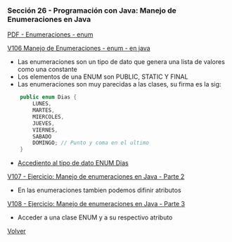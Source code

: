 ### Sección 26 - Programación con Java: Manejo de Enumeraciones en Java

[PDF - Enumeraciones - enum](Apuntes/02-01-Enumeraciones-CPJ.pdf)

[V106 Manejo de Enumeraciones - enum - en java](V106_Menejos_de_Enumeraciones_en_Java/src/enumeracion/Dias.java)
- Las enumeraciones son un tipo de dato que genera una lista de valores como una constante
- Los elementos de una ENUM son PUBLIC, STATIC Y FINAL
- Las enumeraciones son muy parecidas a las clases, su firma es la sig:
```java
    public enum Dias {
        LUNES,
        MARTES,
        MIERCOLES,
        JUEVES,
        VIERNES,
        SABADO
        DOMINGO; // Punto y coma en el ultimo
    }
```
- [Accediento al tipo de dato ENUM Dias](V106_Menejos_de_Enumeraciones_en_Java/src/test/TestEnumeraciones.java)

[V107 - Ejercicio: Manejo de enumeraciones en Java - Parte 2](V107_Ejercicio_Manejo_de_Enumearciones_en_Java/src/enumeracion/Continentes.java)
- En las enumeraciones tambien podemos difinir atributos

[V108 - Ejercicio: Manejo de enumeraciones en Java - Parte 3](V108_Ejercicio_Manejo_de_Enumearciones_en_Java_Parte_3/src/test/TestEnumeracionesAtributos.java)
- Acceder a una clase ENUM y a su respectivo atributo

[Volver](../)